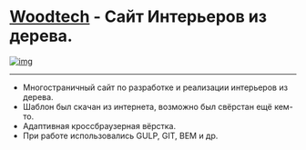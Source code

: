 # [Woodtech](https://lyu-chunkwo.github.io/woodtech/dist/index.html) - Сайт Интерьеров из дерева.

[<img src="https://lyu-chunkwo.github.io/woodtech/dist/images/foreadme/woodtech2.jpg" alt="img">](https://lyu-chunkwo.github.io/woodtech/dist/index.html)


---
- Многостраничный сайт по разработке и реализации интерьеров из дерева.
- Шаблон был скачан из интернета, возможно был свёрстан ещё кем-то.
- Адаптивная кроссбраузерная вёрстка.
- При работе использовались GULP, GIT, BEM и др.
